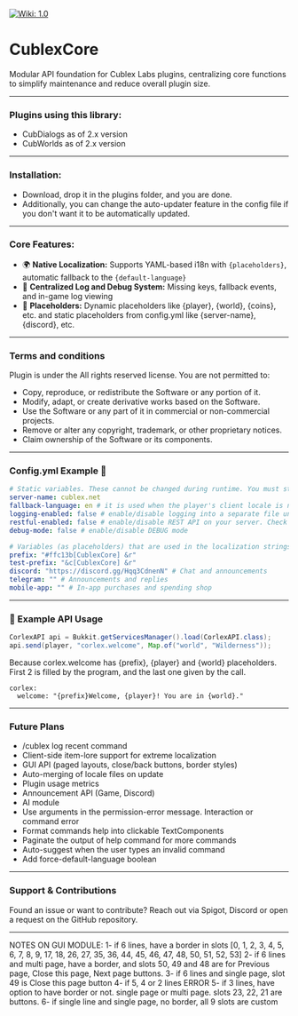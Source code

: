 [![Wiki: 1.0](https://img.shields.io/badge/Wiki-Cublex_Labs-blue.svg)]([https://creativecommons.org/licenses/by/4.0/](https://labs.cublex.net/docs/category/common-in-all-plugins))

# CublexCore
Modular API foundation for Cublex Labs plugins, centralizing core functions to simplify maintenance and reduce overall plugin size.

---
### Plugins using this library:
- CubDialogs as of 2.x version
- CubWorlds as of 2.x version

---
### Installation:
- Download, drop it in the plugins folder, and you are done.
- Additionally, you can change the auto-updater feature in the config file if you don't want it to be automatically updated.

---
### Core Features:
- 🌍 **Native Localization:** Supports YAML-based i18n with `{placeholders}`, automatic fallback to the `{default-language}`
- 🧾 **Centralized Log and Debug System:** Missing keys, fallback events, and in-game log viewing
- 📌 **Placeholders:** Dynamic placeholders like {player}, {world}, {coins}, etc. and static placeholders from config.yml like {server-name}, {discord}, etc.

---
### Terms and conditions
Plugin is under the All rights reserved license. You are not permitted to:
- Copy, reproduce, or redistribute the Software or any portion of it.
- Modify, adapt, or create derivative works based on the Software.
- Use the Software or any part of it in commercial or non-commercial projects.
- Remove or alter any copyright, trademark, or other proprietary notices.
- Claim ownership of the Software or its components.

---
### Config.yml Example 🔧
```yaml
# Static variables. These cannot be changed during runtime. You must stop the server to make changes here
server-name: cublex.net
fallback-language: en # it is used when the player's client locale is not supported
logging-enabled: false # enable/disable logging into a separate file under /plugins/Corlex folder (universal)
restful-enabled: false # enable/disable REST API on your server. Check https://dev.cublex.net/wiki/corlex/rest
debug-mode: false # enable/disable DEBUG mode

# Variables (as placeholders) that are used in the localization strings
prefix: "#ffc13b[CublexCore] &r"
test-prefix: "&c[CublexCore] &r"
discord: "https://discord.gg/Hqq3CdnenN" # Chat and announcements
telegram: "" # Announcements and replies
mobile-app: "" # In-app purchases and spending shop
```

---
### 🧪 Example API Usage

```java
CorlexAPI api = Bukkit.getServicesManager().load(CorlexAPI.class);
api.send(player, "corlex.welcome", Map.of("world", "Wilderness"));
```
Because corlex.welcome has {prefix}, {player} and {world} placeholders. First 2 is filled by the program, and the last one given by the call.
```
corlex:
  welcome: "{prefix}Welcome, {player}! You are in {world}."
```

---
### Future Plans
- /cublex log recent command
- Client-side item-lore support for extreme localization
- GUI API (paged layouts, close/back buttons, border styles)
- Auto-merging of locale files on update
- Plugin usage metrics
- Announcement API (Game, Discord)
- AI module
- Use arguments in the permission-error message. Interaction or command error
- Format commands help into clickable TextComponents
- Paginate the output of help command for more commands
- Auto-suggest when the user types an invalid command
- Add force-default-language boolean

---
### Support & Contributions
Found an issue or want to contribute?
Reach out via Spigot, Discord or open a request on the GitHub repository.

---




NOTES ON GUI MODULE:
1- if 6 lines, have a border in slots [0, 1, 2, 3, 4, 5, 6, 7, 8, 9, 17, 18, 26, 27, 35, 36, 44, 45, 46, 47, 48, 50, 51, 52, 53]
2- if 6 lines and multi page, have a border, and slots 50, 49 and 48 are for Previous page, Close this page, Next page buttons.
3- if 6 lines and single page, slot 49 is Close this page button
4- if 5, 4 or 2 lines ERROR
5- if 3 lines, have option to have border or not. single page or multi page. slots 23, 22, 21 are buttons.
6- if single line and single page, no border, all 9 slots are custom



